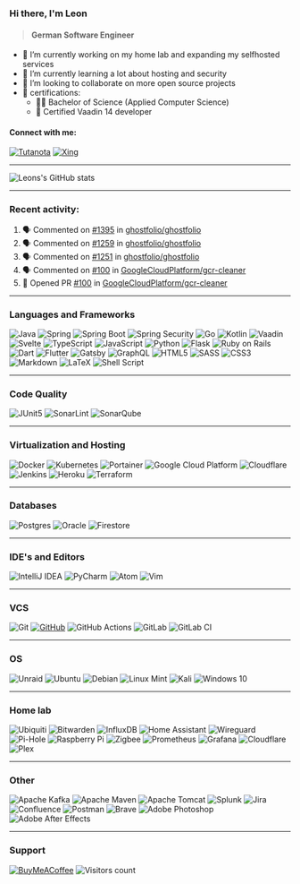 ### Hi there, I'm Leon

> #### German Software Engineer

- 🔭 I’m currently working on my home lab and expanding my selfhosted services
- 🌱 I’m currently learning a lot about hosting and security
- 👯 I’m looking to collaborate on more open source projects
- 📃 certifications:
  - 👨‍🎓 Bachelor of Science (Applied Computer Science)
  - 🦌 Certified Vaadin 14 developer

#### Connect with me:
[![Tutanota](https://img.shields.io/badge/Tutanota-840010?style=for-the-badge&logo=Tutanota&logoColor=white)][mail]
[![Xing](https://img.shields.io/badge/xing-%23006567.svg?style=for-the-badge&logo=xing&logoColor=white)][xing]

---

![Leons's GitHub stats](https://github-readme-stats.vercel.app/api?username=LeonStoldt&theme=react&show_icons=true&include_all_commits=true&count_private=true)

---

### Recent activity:

<!--START_SECTION:activity-->
1. 🗣 Commented on [#1395](https://github.com/ghostfolio/ghostfolio/issues/1395) in [ghostfolio/ghostfolio](https://github.com/ghostfolio/ghostfolio)
2. 🗣 Commented on [#1259](https://github.com/ghostfolio/ghostfolio/issues/1259) in [ghostfolio/ghostfolio](https://github.com/ghostfolio/ghostfolio)
3. 🗣 Commented on [#1251](https://github.com/ghostfolio/ghostfolio/issues/1251) in [ghostfolio/ghostfolio](https://github.com/ghostfolio/ghostfolio)
4. 🗣 Commented on [#100](https://github.com/GoogleCloudPlatform/gcr-cleaner/issues/100) in [GoogleCloudPlatform/gcr-cleaner](https://github.com/GoogleCloudPlatform/gcr-cleaner)
5. 💪 Opened PR [#100](https://github.com/GoogleCloudPlatform/gcr-cleaner/pull/100) in [GoogleCloudPlatform/gcr-cleaner](https://github.com/GoogleCloudPlatform/gcr-cleaner)
<!--END_SECTION:activity-->

---

### Languages and Frameworks
![Java](https://img.shields.io/badge/java-%23ED8B00.svg?style=for-the-badge&logo=java&logoColor=white)
![Spring](https://img.shields.io/badge/spring-%236DB33F.svg?style=for-the-badge&logo=spring&logoColor=white)
![Spring Boot](https://img.shields.io/badge/spring%20boot-%236DB33F.svg?style=for-the-badge&logo=spring-boot&logoColor=white)
![Spring Security](https://img.shields.io/badge/Spring%20Security-%236DB33F.svg?style=for-the-badge&logo=spring-security&logoColor=white)
![Go](https://img.shields.io/badge/go-%2300ADD8.svg?style=for-the-badge&logo=go&logoColor=white)
![Kotlin](https://img.shields.io/badge/kotlin-%230095D5.svg?style=for-the-badge&logo=kotlin&logoColor=white)
![Vaadin](https://img.shields.io/badge/vaadin-%2300B4F0.svg?style=for-the-badge&logo=vaadin&logoColor=white)
![Svelte](https://img.shields.io/badge/svelte-%23f1413d.svg?style=for-the-badge&logo=svelte&logoColor=white)
![TypeScript](https://img.shields.io/badge/typescript-%23007ACC.svg?style=for-the-badge&logo=typescript&logoColor=white)
![JavaScript](https://img.shields.io/badge/javascript-%23323330.svg?style=for-the-badge&logo=javascript&logoColor=white)
![Python](https://img.shields.io/badge/python-3670A0?style=for-the-badge&logo=python&logoColor=white)
![Flask](https://img.shields.io/badge/flask-%23000.svg?style=for-the-badge&logo=flask&logoColor=white)
![Ruby on Rails](https://img.shields.io/badge/ruby%20on%20rails-%23CC0000.svg?style=for-the-badge&logo=ruby-on-rails&logoColor=white)
![Dart](https://img.shields.io/badge/dart-%230175C2.svg?style=for-the-badge&logo=dart&logoColor=white)
![Flutter](https://img.shields.io/badge/Flutter-%2302569B.svg?style=for-the-badge&logo=Flutter&logoColor=white)
![Gatsby](https://img.shields.io/badge/Gatsby-%23663399.svg?style=for-the-badge&logo=gatsby&logoColor=white)
![GraphQL](https://img.shields.io/badge/-GraphQL-E10098?style=for-the-badge&logo=graphql&logoColor=white)
![HTML5](https://img.shields.io/badge/html5-%23E34F26.svg?style=for-the-badge&logo=html5&logoColor=white)
![SASS](https://img.shields.io/badge/SASS-hotpink.svg?style=for-the-badge&logo=SASS&logoColor=white)
![CSS3](https://img.shields.io/badge/css3-%231572B6.svg?style=for-the-badge&logo=css3&logoColor=white)
![Markdown](https://img.shields.io/badge/markdown-%23000000.svg?style=for-the-badge&logo=markdown&logoColor=white)
![LaTeX](https://img.shields.io/badge/latex-%23008080.svg?style=for-the-badge&logo=latex&logoColor=white)
![Shell Script](https://img.shields.io/badge/shell_script-%23121011.svg?style=for-the-badge&logo=gnu-bash&logoColor=white)

---

### Code Quality
![JUnit5](https://img.shields.io/badge/junit-%2325A162.svg?style=for-the-badge&logo=junit5&logoColor=white)
![SonarLint](https://img.shields.io/badge/sonarlint-%23DB2029.svg?style=for-the-badge&logo=sonarlint&logoColor=white)
![SonarQube](https://img.shields.io/badge/sonarqube-%234E9BCD.svg?style=for-the-badge&logo=sonarqube&logoColor=white)

---

### Virtualization and Hosting
![Docker](https://img.shields.io/badge/docker-%230db7ed.svg?style=for-the-badge&logo=docker&logoColor=white)
![Kubernetes](https://img.shields.io/badge/kubernetes-%23326ce5.svg?style=for-the-badge&logo=kubernetes&logoColor=white)
![Portainer](https://img.shields.io/badge/portainer-%2313BEF9.svg?style=for-the-badge&logo=portainer&logoColor=white)
![Google Cloud Platform](https://img.shields.io/badge/gcp-%234285F4.svg?style=for-the-badge&logo=google-cloud&logoColor=white)
![Cloudflare](https://img.shields.io/badge/Cloudflare-F38020?style=for-the-badge&logo=Cloudflare&logoColor=white)
![Jenkins](https://img.shields.io/badge/jenkins-%23D24939.svg?style=for-the-badge&logo=jenkins&logoColor=white)
![Heroku](https://img.shields.io/badge/heroku-%23430098.svg?style=for-the-badge&logo=heroku&logoColor=white)
![Terraform](https://img.shields.io/badge/terraform-%235835CC.svg?style=for-the-badge&logo=terraform&logoColor=white)

---

### Databases
![Postgres](https://img.shields.io/badge/postgres-%23316192.svg?style=for-the-badge&logo=postgresql&logoColor=white)
![Oracle](https://img.shields.io/badge/oracle-%23F00000.svg?style=for-the-badge&logo=oracle&logoColor=white)
![Firestore](https://img.shields.io/badge/Firestore-039BE5?style=for-the-badge&logo=Firebase&logoColor=white)

---

### IDE's and Editors
![IntelliJ IDEA](https://img.shields.io/badge/IntelliJIDEA-000000.svg?style=for-the-badge&logo=intellij-idea&logoColor=white)
![PyCharm](https://img.shields.io/badge/pycharm-143?style=for-the-badge&logo=pycharm&logoColor=white&color=black)
![Atom](https://img.shields.io/badge/Atom-%2366595C.svg?style=for-the-badge&logo=atom&logoColor=white)
![Vim](https://img.shields.io/badge/VIM-%2311AB00.svg?style=for-the-badge&logo=vim&logoColor=white)

---

### VCS
![Git](https://img.shields.io/badge/git-%23F05033.svg?style=for-the-badge&logo=git&logoColor=white)
[![GitHub](https://img.shields.io/badge/github-%23121011.svg?style=for-the-badge&logo=github&logoColor=white)][github]
![GitHub Actions](https://img.shields.io/badge/Github%20Actions-%23121011.svg?style=for-the-badge&logo=github-actions&logoColor=white)
![GitLab](https://img.shields.io/badge/gitlab-%23181717.svg?style=for-the-badge&logo=gitlab&logoColor=white)
![GitLab CI](https://img.shields.io/badge/Gitlab%20CI-%23181717.svg?style=for-the-badge&logo=gitlab&logoColor=white)

---

### OS
![Unraid](https://img.shields.io/badge/unraid-%23F15A2C.svg?style=for-the-badge&logo=unraid&logoColor=white)
![Ubuntu](https://img.shields.io/badge/Ubuntu-E95420?style=for-the-badge&logo=ubuntu&logoColor=white)
![Debian](https://img.shields.io/badge/Debian-D70A53?style=for-the-badge&logo=debian&logoColor=white)
![Linux Mint](https://img.shields.io/badge/Linux%20Mint-87CF3E?style=for-the-badge&logo=Linux%20Mint&logoColor=white)
![Kali](https://img.shields.io/badge/Kali-268BEE?style=for-the-badge&logo=kalilinux&logoColor=white)
![Windows 10](https://img.shields.io/badge/Windows-0078D6?style=for-the-badge&logo=windows&logoColor=white)

---

### Home lab
![Ubiquiti](https://img.shields.io/badge/ubiquiti-%230559C9.svg?style=for-the-badge&logo=ubiquiti&logoColor=white)
![Bitwarden](https://img.shields.io/badge/bitwarden-%23175DDC.svg?style=for-the-badge&logo=bitwarden&logoColor=white)
![InfluxDB](https://img.shields.io/badge/InfluxDB-22ADF6?style=for-the-badge&logo=InfluxDB&logoColor=white)
![Home Assistant](https://img.shields.io/badge/home%20assistant-%2341BDF5.svg?style=for-the-badge&logo=home-assistant&logoColor=white)
![Wireguard](https://img.shields.io/badge/wireguard-%2388171A.svg?style=for-the-badge&logo=wireguard&logoColor=white)
![Pi-Hole](https://img.shields.io/badge/pihole-%2396060C.svg?style=for-the-badge&logo=pi-hole&logoColor=white)
![Raspberry Pi](https://img.shields.io/badge/-RaspberryPi-C51A4A?style=for-the-badge&logo=Raspberry-Pi&logoColor=white)
![Zigbee](https://img.shields.io/badge/zigbee-%23EB0443.svg?style=for-the-badge&logo=zigbee&logoColor=white)
![Prometheus](https://img.shields.io/badge/Prometheus-E6522C?style=for-the-badge&logo=Prometheus&logoColor=white)
![Grafana](https://img.shields.io/badge/grafana-%23F46800.svg?style=for-the-badge&logo=grafana&logoColor=white)
![Cloudflare](https://img.shields.io/badge/Cloudflare-F38020?style=for-the-badge&logo=Cloudflare&logoColor=white)
![Plex](https://img.shields.io/badge/plex-%23E5A00D.svg?style=for-the-badge&logo=plex&logoColor=white)

---

### Other
![Apache Kafka](https://img.shields.io/badge/Apache%20Kafka-231F20?style=for-the-badge&logo=Apache%20Kafka&logoColor=white)
![Apache Maven](https://img.shields.io/badge/apache%20maven-%23C71A36.svg?style=for-the-badge&logo=apache-maven&logoColor=white)
![Apache Tomcat](https://img.shields.io/badge/apache%20tomcat-%23F8DC75.svg?style=for-the-badge&logo=apache-tomcat&logoColor=black)
![Splunk](https://img.shields.io/badge/splunk-%23000000.svg?style=for-the-badge&logo=splunk&logoColor=white)
![Jira](https://img.shields.io/badge/jira-%230A0FFF.svg?style=for-the-badge&logo=jira&logoColor=white)
![Confluence](https://img.shields.io/badge/confluence-%23172BF4.svg?style=for-the-badge&logo=confluence&logoColor=white)
![Postman](https://img.shields.io/badge/Postman-FF6C37?style=for-the-badge&logo=postman&logoColor=white)
![Brave](https://img.shields.io/badge/Brave-FB542B?style=for-the-badge&logo=Brave&logoColor=white)
![Adobe Photoshop](https://img.shields.io/badge/adobe%20photoshop-%2331A8FF.svg?style=for-the-badge&logo=adobephotoshop&logoColor=white)
![Adobe After Effects](https://img.shields.io/badge/adobe%20after%20effects-%239999FF.svg?style=for-the-badge&logo=adobeaftereffects&logoColor=white)

---

### Support
[![BuyMeACoffee](https://img.shields.io/badge/Buy%20Me%20a%20Coffee-ffdd00?style=for-the-badge&logo=buy-me-a-coffee&logoColor=black)][support]
![Visitors count](https://shields-io-visitor-counter.herokuapp.com/badge?page=LeonStoldt.LeonStoldt&label=Visitors&labelColor=000000&logo=GitHub&logoColor=FFFFFF&color=1D70B8&style=for-the-badge)


[xing]: https://www.xing.com/profile/Leon_Stoldt
[mail]: mailto:contact@leon-stoldt.de
[support]: https://buymeacoffee.com/LeonStoldt
[github]: https://github.com/LeonStoldt
